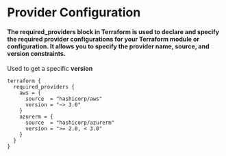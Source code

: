 # Provider Configuration

#### The required_providers block in Terraform is used to declare and specify the required provider configurations for your Terraform module or configuration. It allows you to specify the provider name, source, and version constraints.

Used to get a specific **version**

```hcl
terraform {
  required_providers {
    aws = {
      source  = "hashicorp/aws"
      version = "~> 3.0"
    }
    azurerm = {
      source  = "hashicorp/azurerm"
      version = ">= 2.0, < 3.0"
    }
  }
}
```